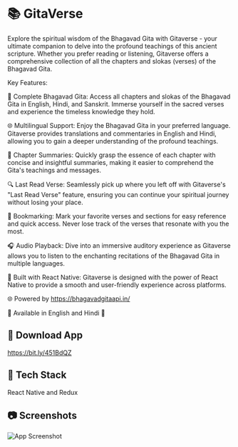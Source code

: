 
# 📚 GitaVerse


Explore the spiritual wisdom of the Bhagavad Gita with Gitaverse - your ultimate companion to delve into the profound teachings of this ancient scripture. Whether you prefer reading or listening, Gitaverse offers a comprehensive collection of all the chapters and slokas (verses) of the Bhagavad Gita.

Key Features:

📖 Complete Bhagavad Gita: Access all chapters and slokas of the Bhagavad Gita in English, Hindi, and Sanskrit. Immerse yourself in the sacred verses and experience the timeless knowledge they hold.

🌐 Multilingual Support: Enjoy the Bhagavad Gita in your preferred language. Gitaverse provides translations and commentaries in English and Hindi, allowing you to gain a deeper understanding of the profound teachings.

📜 Chapter Summaries: Quickly grasp the essence of each chapter with concise and insightful summaries, making it easier to comprehend the Gita's teachings and messages.

🔍 Last Read Verse: Seamlessly pick up where you left off with Gitaverse's "Last Read Verse" feature, ensuring you can continue your spiritual journey without losing your place.

🔖 Bookmarking: Mark your favorite verses and sections for easy reference and quick access. Never lose track of the verses that resonate with you the most.

🎧 Audio Playback: Dive into an immersive auditory experience as Gitaverse allows you to listen to the enchanting recitations of the Bhagavad Gita in multiple languages.

📱 Built with React Native: Gitaverse is designed with the power of React Native to provide a smooth and user-friendly experience across platforms.

🌐 Powered by https://bhagavadgitaapi.in/


🌟 Available in English and Hindi 🌟



## 🚀 Download App

https://bit.ly/451BdQZ


## 🚧 Tech Stack

React Native and Redux

## 📷 Screenshots

![App Screenshot](https://res.cloudinary.com/dqrjubxh3/image/upload/v1690006388/Portfolio%20Data/Untitled_design_m0uvnf.png)



